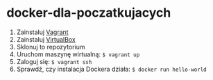 # docker-dla-poczatkujacych

1. Zainstaluj [Vagrant](http://www.vagrantup.com/)
1. Zainstaluj [VirtualBox](https://www.virtualbox.org/wiki/Downloads)
1. Sklonuj to repozytorium
1. Uruchom maszynę wirtualną: `$ vagrant up`
1. Zaloguj się: `$ vagrant ssh`
1. Sprawdź, czy instalacja Dockera działa: `$ docker run hello-world`
